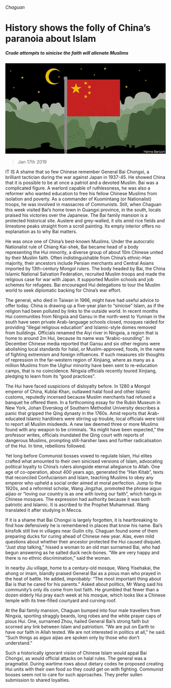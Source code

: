 ###### Chaguan

# History shows the folly of China’s paranoia about Islam 

##### Crude attempts to sinicise the faith will alienate Muslims 

![image](images/20190119_CND000_0.jpg) 

> Jan 17th 2019 

 

IT IS A shame that so few Chinese remember General Bai Chongxi, a brilliant tactician during the war against Japan in 1937-45. He showed China that it is possible to be at once a patriot and a devoted Muslim. Bai was a complicated figure. A warlord capable of ruthlessness, he was also a reformer who wanted education to free his fellow Chinese Muslims from isolation and poverty. As a commander of Kuomintang (or Nationalist) troops, he was involved in massacres of Communists. Still, when Chaguan this week visited Bai’s home town in Guangxi province, in the south, locals praised his victories over the Japanese. The Bai family mansion is a protected historical site. Austere and grey-walled, it sits amid rice fields and limestone peaks straight from a scroll painting. Its empty interior offers no explanation as to why Bai matters. 

He was once one of China’s best-known Muslims. Under the autocratic Nationalist rule of Chiang Kai-shek, Bai became head of a body representing the Hui minority, a diverse group of about 10m Chinese united by their Muslim faith. Often indistinguishable from China’s ethnic-Han majority, their ancestors include Persian merchants and Central Asians imported by 13th-century Mongol rulers. The body headed by Bai, the China Islamic National Salvation Federation, recruited Muslim troops and made the religious case for war with Japan. It supported Muslim schools and job schemes for refugees. Bai encouraged Hui delegations to tour the Muslim world to seek diplomatic backing for China’s war effort. 

The general, who died in Taiwan in 1966, might have had useful advice to offer today. China is drawing up a five-year plan to “sinicise” Islam, as if the religion had been polluted by links to the outside world. In recent months Hui communities from Ningxia and Gansu in the north-west to Yunnan in the south have seen private Arab-language schools closed, mosques raided for providing “illegal religious education” and Islamic-style domes removed from buildings. Officials renamed the Aiyi river in Ningxia, a region that is home to around 2m Hui, because its name was “Arabic-sounding”. In December Chinese media reported that Gansu and six other regions were abolishing local standards for halal, or Muslim-approved, foods, in the name of fighting extremism and foreign influences. If such measures stir thoughts of repression in the far-western region of Xinjiang, where as many as a million Muslims from the Uighur minority have been sent to re-education camps, that is no coincidence. Ningxia officials recently toured Xinjiang, pledging to learn from its “good practices”. 

The Hui have faced suspicions of disloyalty before. In 1280 a Mongol emperor of China, Kublai Khan, outlawed halal food and other Islamic customs, reputedly incensed because Muslim merchants had refused a banquet he offered them. In a forthcoming essay for the Rubin Museum in New York, Johan Elverskog of Southern Methodist University describes a panic that gripped the Qing dynasty in the 1760s. Amid reports that Arab-educated Islamic hardliners were stirring up trouble, local officials were told to report all Muslim misdeeds. A new law deemed three or more Muslims found with any weapon to be criminals. “As might have been expected,” the professor writes, officials inundated the Qing court with reports of dangerous Muslims, prompting still-harsher laws and further radicalisation of the Hui. In time, rebellions followed. 

Yet long before Communist bosses vowed to regulate Islam, Hui elites crafted what amounted to their own sinicised versions of Islam, advocating political loyalty to China’s rulers alongside eternal allegiance to Allah. One age of co-operation, about 400 years ago, generated the “Han Kitab”, texts that reconciled Confucianism and Islam, teaching Muslims to obey any emperor who upheld a social order aimed at moral perfection. Jump to the 1920s, and a reformist scholar, Wang Jingzhai, promoted the phrase aiguo aijiao or “loving our country is as one with loving our faith”, which hangs in Chinese mosques. The expression had authority because it was both patriotic and Islamic. It is ascribed to the Prophet Muhammad. Wang translated it after studying in Mecca. 

If it is a shame that Bai Chongxi is largely forgotten, it is heartbreaking to find how defensively he is remembered in places that know his name. Bai’s kinsfolk still live in villages near Guilin city. Chaguan found some of them preparing ducks for curing ahead of Chinese new year. Alas, even mild questions about whether their ancestor protected the Hui caused disquiet. “Just stop talking,” hissed a woman to an old man surnamed Bai, who had begun answering as he salted duck neck-bones. “We are very happy and there is no ethnic discrimination,” said the woman. 

In nearby Jiu village, home to a century-old mosque, Wang Yisehakai, the ahong or imam, blandly praised General Bai as a pious man who prayed in the heat of battle. He added, improbably: “The most important thing about Bai is that he cared for his parents.” Asked about politics, Mr Wang said his community’s only ills come from lost faith. He grumbled that fewer than a dozen elderly Hui pray each week at his mosque, which looks like a Chinese temple with its tree-filled courtyard and curving roof. 

At the Bai family mansion, Chaguan bumped into four male travellers from Ningxia, sporting straggly beards, long robes and the white prayer caps of pious Hui. One, surnamed Zhou, hailed General Bai’s strong faith but scorned any link between Islam and patriotism. “We are put on Earth to have our faith in Allah tested. We are not interested in politics at all,” he said. “Such things as aiguo aijiao are spoken only by those who don’t understand.” 

Such a historically ignorant vision of Chinese Islam would appal Bai Chongxi, as would official attacks on halal rules. The general was a pragmatist. During wartime rows about dietary codes he proposed creating Hui units with their own food so they could get on with fighting. Communist bosses seem not to care for such approaches. They prefer sullen submission to shared loyalties. 

